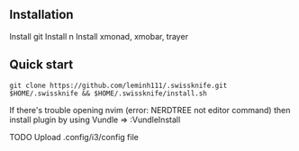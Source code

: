 ## Installation
Install git
Install n
Install xmonad, xmobar, trayer

## Quick start
```'sh'
git clone https://github.com/leminh111/.swissknife.git $HOME/.swissknife && $HOME/.swissknife/install.sh
```

If there's trouble opening nvim (error: NERDTREE not editor command) then install plugin by using Vundle => :VundleInstall

TODO
Upload .config/i3/config file
